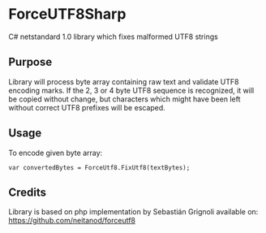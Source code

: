 # ForceUTF8Sharp
C# netstandard 1.0 library which fixes malformed UTF8 strings

## Purpose
Library will process byte array containing raw text and validate UTF8 encoding marks.
If the 2, 3 or 4 byte UTF8 sequence is recognized, it will be copied without change,
but characters which might have been left without correct UTF8 prefixes will be escaped.

## Usage
To encode given byte array:

```
var convertedBytes = ForceUtf8.FixUtf8(textBytes);
```

## Credits
Library is based on php implementation by Sebastián Grignoli available on:
https://github.com/neitanod/forceutf8

